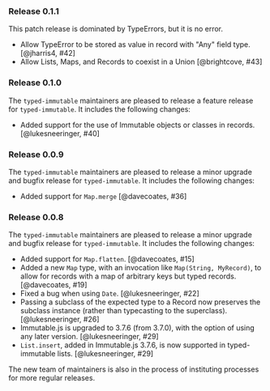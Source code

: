 ### Release 0.1.1

This patch release is dominated by TypeErrors, but it is no error.

  * Allow TypeError to be stored as value in record with "Any" field type.
    [@jharris4, #42]
  * Allow Lists, Maps, and Records to coexist in a Union
    [@brightcove, #43]


### Release 0.1.0

The `typed-immutable` maintainers are pleased to release a feature release
for `typed-immutable`. It includes the following changes:

  * Added support for the use of Immutable objects or classes in records.
    [@lukesneeringer, #40]


### Release 0.0.9

The `typed-immutable` maintainers are pleased to release a minor upgrade
and bugfix release for `typed-immutable`. It includes the following changes:

  * Added support for `Map.merge` [@davecoates, #36]

### Release 0.0.8

The `typed-immutable` maintainers are pleased to release a minor upgrade
and bugfix release for `typed-immutable`. It includes the following changes:

  * Added support for `Map.flatten`. [@davecoates, #15]
  * Added a new `Map` type, with an invocation like `Map(String, MyRecord)`,
    to allow for records with a map of arbitrary keys but typed records.
    [@davecoates, #19]
  * Fixed a bug when using `Date`. [@lukesneeringer, #22]
  * Passing a subclass of the expected type to a Record now preserves
    the subclass instance (rather than typecasting to the superclass).
    [@lukesneeringer, #26]
  * Immutable.js is upgraded to 3.7.6 (from 3.7.0), with the option of using
    any later version. [@lukesneeringer, #29]
  * `List.insert`, added in Immutable.js 3.7.6, is now supported in
    typed-immutable lists. [@lukesneeringer, #29]

The new team of maintainers is also in the process of instituting processes
for more regular releases.
